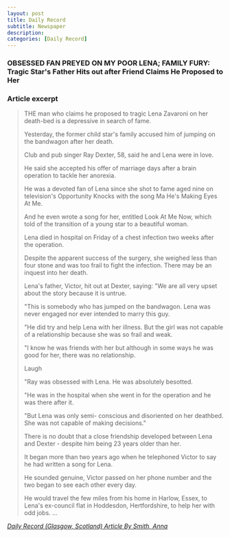 ```yaml
---
layout: post
title: Daily Record
subtitle: Newspaper
description: 
categories: [Daily Record]
---
```


### OBSESSED FAN PREYED ON MY POOR LENA; FAMILY FURY: Tragic Star's Father Hits out after Friend Claims He Proposed to Her

### Article excerpt
> THE man who claims he proposed to tragic Lena Zavaroni on her death-bed is a depressive in search of fame.
>
> Yesterday, the former child star's family accused him of jumping on the bandwagon after her death.
>
> Club and pub singer Ray Dexter, 58, said he and Lena were in love.
>
> He said she accepted his offer of marriage days after a brain operation to tackle her anorexia.
>
> He was a devoted fan of Lena since she shot to fame aged nine on television's Opportunity Knocks with the song Ma He's Making Eyes At Me.
>
> And he even wrote a song for her, entitled Look At Me Now, which told of the transition of a young star to a beautiful woman.
>
> Lena died in hospital on Friday of a chest infection two weeks after the operation.
>
> Despite the apparent success of the surgery, she weighed less than four stone and was too frail to fight the infection. There may be an inquest into her death.
>
> Lena's father, Victor, hit out at Dexter, saying: "We are all very upset about the story because it is untrue.
>
> "This is somebody who has jumped on the bandwagon. Lena was never engaged nor ever intended to marry this guy.
>
> "He did try and help Lena with her illness. But the girl was not capable of a relationship because she was so frail and weak.
>
> "I know he was friends with her but although in some ways he was good for her, there was no relationship.
>
> Laugh
>
> "Ray was obsessed with Lena. He was absolutely besotted.
>
> "He was in the hospital when she went in for the operation and he was there after it.
>
> "But Lena was only semi- conscious and disoriented on her deathbed. She was not capable of making decisions."
>
> There is no doubt that a close friendship developed between Lena and Dexter - despite him being 23 years older than her.
>
> It began more than two years ago when he telephoned Victor to say he had written a song for Lena.
>
> He sounded genuine, Victor passed on her phone number and the two began to see each other every day.
>
> He would travel the few miles from his home in Harlow, Essex, to Lena's ex-council flat in Hoddesdon, Hertfordshire, to help her with odd jobs. …

<cite>[Daily Record (Glasgow, Scotland) Article By Smith, Anna](https://www.questia.com/article/1G1-60328776/obsessed-fan-preyed-on-my-poor-lena-family-fury)</cite>

